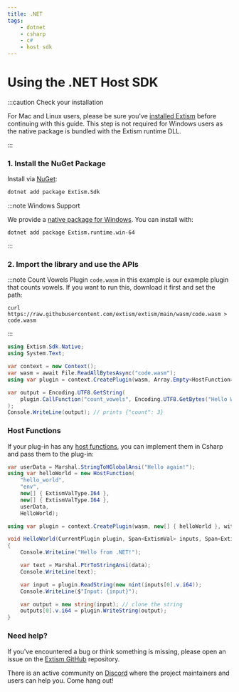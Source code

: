 ```yaml
---
title: .NET
tags:
    - dotnet
    - csharp
    - c#
    - host sdk
---
```


# Using the .NET Host SDK

:::caution Check your installation

For Mac and Linux users, please be sure you've [installed Extism](/docs/install) before continuing with this guide.
This step is not required for Windows users as the native package is bundled with the Extism runtime DLL.

:::

### 1. Install the NuGet Package

Install via [NuGet](https://nuget.org):

```sh
dotnet add package Extism.Sdk
```

:::note Windows Support

We provide a [native package for Windows](https://www.nuget.org/packages/Extism.runtime.win-x64).
You can install with:

```
dotnet add package Extism.runtime.win-64
```
:::

### 2. Import the library and use the APIs

:::note Count Vowels Plugin
`code.wasm` in this example is our example plugin that counts vowels. If you want to run this, download it first and set the path:

```
curl https://raw.githubusercontent.com/extism/extism/main/wasm/code.wasm > code.wasm
```
:::

```csharp title=Program.cs
using Extism.Sdk.Native;
using System.Text;

var context = new Context();
var wasm = await File.ReadAllBytesAsync("code.wasm");
using var plugin = context.CreatePlugin(wasm, Array.Empty<HostFunction>(), withWasi: true);

var output = Encoding.UTF8.GetString(
    plugin.CallFunction("count_vowels", Encoding.UTF8.GetBytes("Hello World!"))
);
Console.WriteLine(output); // prints {"count": 3}
```

### Host Functions

If your plug-in has any [host functions](/docs/concepts/host-functions), you can implement them in Csharp and pass them to the plug-in:

```csharp
var userData = Marshal.StringToHGlobalAnsi("Hello again!");
using var helloWorld = new HostFunction(
    "hello_world",
    "env",
    new[] { ExtismValType.I64 },
    new[] { ExtismValType.I64 },
    userData,
    HelloWorld);

using var plugin = context.CreatePlugin(wasm, new[] { helloWorld }, withWasi: true);

void HelloWorld(CurrentPlugin plugin, Span<ExtismVal> inputs, Span<ExtismVal> outputs, nint data)
{
    Console.WriteLine("Hello from .NET!");

    var text = Marshal.PtrToStringAnsi(data);
    Console.WriteLine(text);

    var input = plugin.ReadString(new nint(inputs[0].v.i64));
    Console.WriteLine($"Input: {input}");

    var output = new string(input); // clone the string
    outputs[0].v.i64 = plugin.WriteString(output);
}
```

### Need help?

If you've encountered a bug or think something is missing, please open an issue on the [Extism GitHub](https://github.com/extism/extism) repository.

There is an active community on [Discord](https://discord.gg/cx3usBCWnc) where the project maintainers and users can help you. Come hang out!

